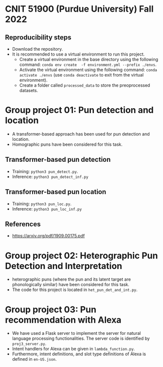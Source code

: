 # CNIT 51900 (Purdue University) Fall 2022

## Reproducibility steps
- Download the repository.
- It is recommended to use a virtual environment to run this project.
    - Create a virtual environment in the base directory using the following command: `conda env create  -f environment.yml --prefix ./envs`.
    - Activate the virtual environment using the following command: `conda activate ./envs` (use `conda deactivate` to exit from the virtual environment).
    - Create a folder called `processed_data` to store the preoprocessed datasets.

# Group project 01: Pun detection and location

- A transformer-based approach has been used for pun detection and location.
- Homographic puns have been considered for this task.

## Transformer-based pun detection
- Training: `python3 pun_detect.py`.
- Inference: `python3 pun_detect_inf.py`

## Transformer-based pun location
- Training: `python3 pun_loc.py`.
- Inference: `python3 pun_loc_inf.py`

## References
- https://arxiv.org/pdf/1909.00175.pdf

# Group project 02: Heterographic Pun Detection and Interpretation

- heterographic puns (where the pun and its latent target are phonologically similar) have been considered for this task.
- The code for this project is located in `het_pun_det_and_int.py`.

# Group project 03: Pun recommendation with Alexa

- We have used a Flask server to implement the server for natural language processing functionalities. The server code is identified by `proj3_server.py`.
- Intent handlers for Alexa can be given in `lambda_function.py`.
- Furthermore, intent definitions, and slot type definitions of Alexa is defined in `en-US.json`.
